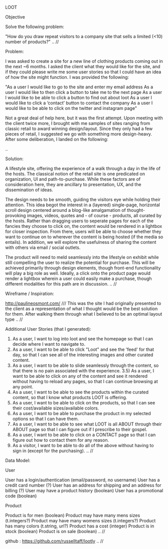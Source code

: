 LOOT

Objective

Solve the following problem:

"How do you draw repeat visitors to a company site that sells a limited (<10) number of products?"
..
//


Problem:

I was asked to create a site for a new line of clothing products coming out in the next ~6 months. I asked the client what they would like for the site, and if they could please write me some user stories so that I could have an idea of how the site might function. I was provided the following:

"As a user I would like to go to the site and enter my email address
As a user I would like to then click a button to take me to the next page
As a user I would like to be able to click a button to find out about loot
As a user I would like to click a ‘contact’ button to contact the company
As a user I would like to be able to click on the twitter and instagram page"

Not a great deal of help here, but it was the first attempt. Upon meeting with the client twice more, I brought with me samples of sites ranging from classic retail to award winning design/layout. Since they only had a few pieces of retail, I suggested we go with something more design-heavy. After some deliberation, I landed on the following:

..

Solution:

 A lifestyle site, offering the experience of a walk through a day in the life of the hosts. The classical notion of the retail site is one predicated on organization, UI and path-to-purchase. While these factors are of consideration here, they are ancillary to presentation, UX, and the dissemination of ideas. 

The design needs to be smooth, guiding the visitors eye while holding their attention. This idea begot the interest in a (layered) single-page, horizontal scroll design centered around a blog-like amalgamation of thought-provoking images, videos, quotes and - of course - products, all curated by the hosts. Rather than dragging users to seperate pages for each of the fancies they choose to click on, the content would be rendered in a lightbox for closer inspection. From there, users will be able to choose whether they want to continue on to wherever the content is being hosted (if the media so entails). In addition, we will explore the usefulness of sharing the content with others via email / social outlets. 

The product will need to meld seamlessly into the lifestyle on exhibit while still compelling the user to realize the potential for purchase. This will be achieved primarily through design elements, though front-end functionality will play a big role as well. Ideally, a click onto the product page would render a lightbox wherein a user could easily make a purchase, though different modalities for this path are in discussion. 
..
//


Wireframe / Inspiration:

http://paulineosmont.com/  /// This was the site I had originally presented to the client as a representation of what I thought would be the best solution for them. After walking them through what I believed to be an optimal layout type 
..
//


Additional User Stories (that I generated):

1) As a user, I want to log into loot and see the homepage so that I can decide where I want to navigate to.
2) As a user, I want to be able to click "Loot" and see the 'feed' for that day, so that I can see all of the interesting images and other curated content.
3) As a user, I want to be able to slide seamlessly through the content, so that there is no pain associated with the experience.
3.5) As a user, I want to be able to click on any of the content and see it rendered without having to reload any pages, so that I can continue browsing at any point. 
4) As a user, I want to be able to see the products within the curated content, so that I know what products LOOT is offering.
5) As a user, I want to be able to click on the products, so that I can see their cost/available sizes/available colors.
6) As a user, I want to be able to purchase the product in my selected options so that I can have them. 
7) As a user, I want to be able to see what LOOT is all ABOUT through their ABOUT page so that I can figure out if I prescribe to their gospel.
8) As a user, I want to be able to click on a CONTACT page so that I can figure out how to contact them for any reason. 
9) As a visitor, I want to be able to do all of the above without having to sign in (except for the purchasing).
..
//


Data Model:


User

User has a login/authentication (email/password, no username)
User has a credit card number (?)
User has an address for shipping and an address for billing (?)
User may have a product history (boolean)
User has a promotional code (boolean)

Product

Product is for men (boolean)
Product may have many mens sizes (t.integers?)
Product may have many womens sizes (t.integers?)
Product has many colors (t.string, url?)
Product has a cost (integer)
Product is in stock (boolean)
Product is on sale (boolean)
..
//


github : 
https://github.com/russelltaff/lootly
..
//


